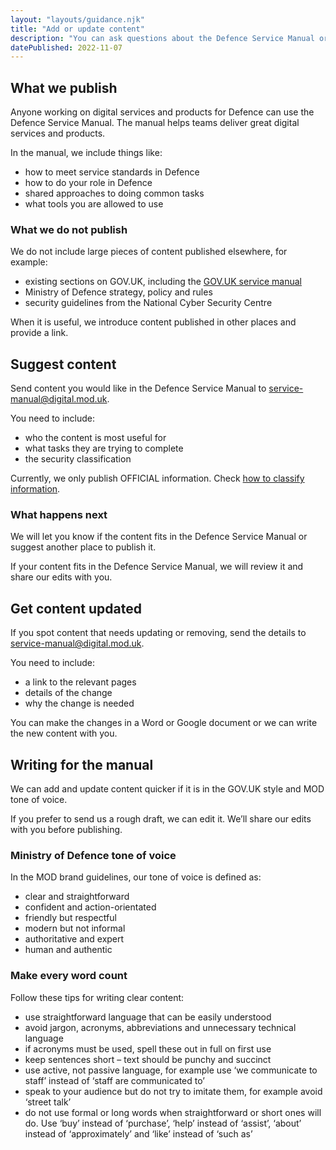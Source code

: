 ```yaml
---
layout: "layouts/guidance.njk"
title: "Add or update content"
description: "You can ask questions about the Defence Service Manual or give feedback and suggestions. Find out how to get in touch."
datePublished: 2022-11-07
---
```


## What we publish

Anyone working on digital services and products for Defence can use the Defence Service Manual. The manual helps teams deliver great digital services and products.

In the manual, we include things like:

- how to meet service standards in Defence
- how to do your role in Defence
- shared approaches to doing common tasks
- what tools you are allowed to use

### What we do not publish

We do not include large pieces of content published elsewhere, for example:

- existing sections on GOV.UK, including the [GOV.UK service manual](https://www.gov.uk/service-manual)
- Ministry of Defence strategy, policy and rules
- security guidelines from the National Cyber Security Centre

When it is useful, we introduce content published in other places and provide a link.

## Suggest content

Send content you would like in the Defence Service Manual to [service-manual@digital.mod.uk](mailto:service-manual@digital.mod.uk).

You need to include:

- who the content is most useful for
- what tasks they are trying to complete
- the security classification

Currently, we only publish OFFICIAL information. Check <a href="/security-classifications/how-to-classify-information/">how to classify information</a>.

### What happens next

We will let you know if the content fits in the Defence Service Manual or suggest another place to publish it. 

If your content fits in the Defence Service Manual, we will review it and share our edits with you.

## Get content updated

If you spot content that needs updating or removing, send the details to [service-manual@digital.mod.uk](mailto:service-manual@digital.mod.uk).

You need to include:

- a link to the relevant pages
- details of the change
- why the change is needed

You can make the changes in a Word or Google document or we can write the new content with you.

## Writing for the manual

We can add and update content quicker if it is in the GOV.UK style and MOD tone of voice. 

If you prefer to send us a rough draft, we can edit it. We’ll share our edits with you before publishing.

### Ministry of Defence tone of voice

In the MOD brand guidelines, our tone of voice is defined as:

- clear and straightforward
- confident and action-orientated
- friendly but respectful
- modern but not informal
- authoritative and expert
- human and authentic

### Make every word count

Follow these tips for writing clear content:

- use straightforward language that can be easily understood
- avoid jargon, acronyms, abbreviations and unnecessary technical language
- if acronyms must be used, spell these out in full on first use
- keep sentences short – text should be punchy and succinct
- use active, not passive language, for example use ‘we communicate to staff’ instead of ‘staff are communicated to’
- speak to your audience but do not try to imitate them, for example avoid ‘street talk’
- do not use formal or long words when straightforward or short ones will do. Use ‘buy’ instead of ‘purchase’, ‘help’ instead of ‘assist’, ‘about’ instead of ‘approximately’ and ‘like’ instead of ‘such as’
